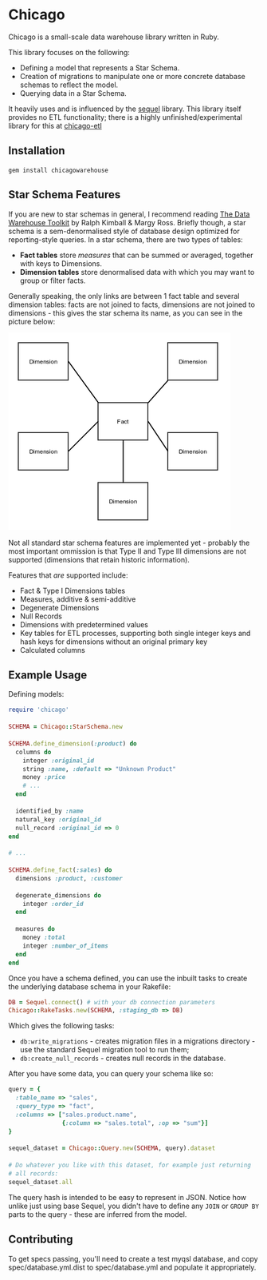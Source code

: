 Chicago
=======

Chicago is a small-scale data warehouse library written in Ruby.

This library focuses on the following:

* Defining a model that represents a Star Schema.
* Creation of migrations to manipulate one or more concrete database
  schemas to reflect the model.
* Querying data in a Star Schema.

It heavily uses and is influenced by the
[sequel](http://sequel.jeremyevans.net/) library. This library itself provides no ETL functionality; there is a highly unfinished/experimental library for this at [chicago-etl](http://github.com/notonthehighstreet/chicago-etl)

Installation
------------

    gem install chicagowarehouse

Star Schema Features
--------------------

If you are new to star schemas in general, I recommend reading [The
Data Warehouse
Toolkit](http://www.amazon.co.uk/The-Data-Warehouse-Toolkit-Dimensional/dp/0471200247)
by Ralph Kimball & Margy Ross. Briefly though, a star schema is a
sem-denormalised style of database design optimized for
reporting-style queries. In a star schema, there are two types of
tables:

* **Fact tables** store *measures* that can be summed or averaged,
    together with keys to Dimensions.
* **Dimension tables** store denormalised data with which you may want
    to group or filter facts.

Generally speaking, the only links are between 1 fact table and
several dimension tables: facts are not joined to facts, dimensions
are not joined to dimensions - this gives the star schema its name, as
you can see in the picture below:

![Star Schema](/docimages/starschema.png?raw=true)

Not all standard star schema features are implemented yet - probably
the most important ommission is that Type II and Type III dimensions
are not supported (dimensions that retain historic information).

Features that *are* supported include:

* Fact & Type I Dimensions tables
* Measures, additive & semi-additive
* Degenerate Dimensions
* Null Records
* Dimensions with predetermined values
* Key tables for ETL processes, supporting both single integer keys
  and hash keys for dimensions without an original primary key
* Calculated columns

Example Usage
-------------

Defining models:

```ruby
require 'chicago'

SCHEMA = Chicago::StarSchema.new

SCHEMA.define_dimension(:product) do
  columns do
    integer :original_id
    string :name, :default => "Unknown Product"
    money :price
    # ...
  end

  identified_by :name
  natural_key :original_id
  null_record :original_id => 0
end

# ...

SCHEMA.define_fact(:sales) do
  dimensions :product, :customer

  degenerate_dimensions do
    integer :order_id
  end

  measures do
    money :total
    integer :number_of_items
  end
end
```

Once you have a schema defined, you can use the inbuilt tasks to
create the underlying database schema in your Rakefile:

```ruby
DB = Sequel.connect() # with your db connection parameters
Chicago::RakeTasks.new(SCHEMA, :staging_db => DB)
```

Which gives the following tasks:

* `db:write_migrations` - creates migration files in a migrations
  directory - use the standard Sequel migration tool to run them;
* `db:create_null_records` - creates null records in the database.

After you have some data, you can query your schema like so:

```ruby
query = {
  :table_name => "sales",
  :query_type => "fact",
  :columns => ["sales.product.name",
               {:column => "sales.total", :op => "sum"}]
}

sequel_dataset = Chicago::Query.new(SCHEMA, query).dataset

# Do whatever you like with this dataset, for example just returning
# all records:
sequel_dataset.all
```

The query hash is intended to be easy to represent in JSON. Notice how
unlike just using base Sequel, you didn't have to define any `JOIN` or
`GROUP BY` parts to the query - these are inferred from the model.

Contributing
------------

To get specs passing, you'll need to create a test myqsl database, and
copy spec/database.yml.dist to spec/database.yml and populate it
appropriately.
